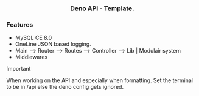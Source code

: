 <h3 align="center">Deno API - Template.</h3>

### Features

- MySQL CE 8.0
- OneLine JSON based logging.
- Main --> Router --> Routes --> Controller --> Lib | Modulair system
- Middlewares

> [!IMPORTANT]
> When working on the API and especially when formatting.
> Set the terminal to be in /api else the deno config gets ignored.
